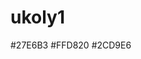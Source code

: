 # ukoly1
#27E6B3
#FFD820
#2CD9E6
<link href="https://fonts.googleapis.com/css2?family=Roboto:ital,wght@1,300&display=swap" rel="stylesheet">
<link href="https://fonts.googleapis.com/css2?family=Roboto+Slab:wght@300&family=Roboto:ital,wght@1,300&display=swap" rel="stylesheet">
